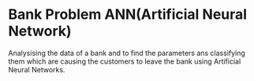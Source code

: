 # Bank Problem ANN(Artificial Neural Network)
Analysising the data of a bank and to find the parameters ans classifying them which are causing the customers to leave the bank using Artificial Neural Networks.
